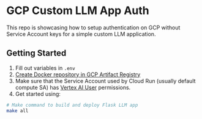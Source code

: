 # GCP Custom LLM App Auth

This repo is showcasing how to setup authentication on GCP without Service Account keys for a simple custom LLM application.

## Getting Started
1. Fill out variables in `.env`
2. [Create Docker repository in GCP Artifact Registry](https://cloud.google.com/artifact-registry/docs/docker/store-docker-container-images#create)
3. Make sure that the Service Account used by Cloud Run (usually default compute SA) has [Vertex AI User](https://cloud.google.com/vertex-ai/docs/general/access-control) permissions.
4. Get started using:
```bash
# Make command to build and deploy Flask LLM app
make all
```